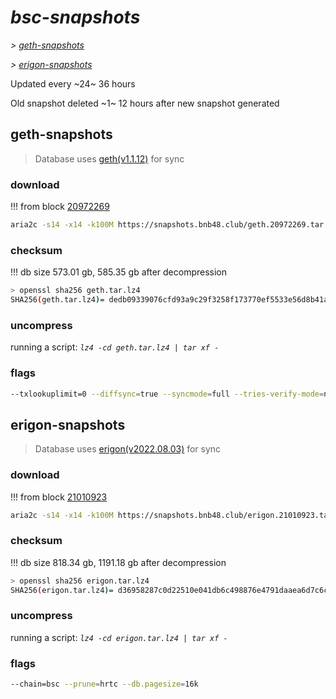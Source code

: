 # *bsc-snapshots*


*\> [geth-snapshots](#geth-snapshots)*

*\> [erigon-snapshots](#erigon-snapshots)*

Updated every ~24~ 36 hours

Old snapshot deleted ~1~ 12 hours after new snapshot generated

## geth-snapshots


> Database uses [geth(v1.1.12)](https://github.com/bnb-chain/bsc/releases/tag/v1.1.12) for sync


### download

<!-- begin_geth -->

!!! from block [20972269](https://bscscan.com/block/20972269)
```bash
aria2c -s14 -x14 -k100M https://snapshots.bnb48.club/geth.20972269.tar.lz4 -o geth.tar.lz4
```


### checksum


!!! db size 573.01 gb, 585.35 gb after decompression
```bash
> openssl sha256 geth.tar.lz4
SHA256(geth.tar.lz4)= dedb09339076cfd93a9c29f3258f173770ef5533e56d8b41a1c97679fc1cf4a5
```

<!-- end_geth -->

### uncompress


running a script: _`lz4 -cd geth.tar.lz4 | tar xf -`_


### flags


```bash
--txlookuplimit=0 --diffsync=true --syncmode=full --tries-verify-mode=none --pruneancient=true --diffblock=5000
```


## erigon-snapshots


> Database uses [erigon(v2022.08.03)](https://github.com/ledgerwatch/erigon/releases/tag/v2022.08.03) for sync


### download

<!-- begin_erigon -->

!!! from block [21010923](https://bscscan.com/block/21010923)
```bash
aria2c -s14 -x14 -k100M https://snapshots.bnb48.club/erigon.21010923.tar.lz4 -o erigon.tar.lz4
```


### checksum


!!! db size 818.34 gb, 1191.18 gb after decompression
```bash
> openssl sha256 erigon.tar.lz4
SHA256(erigon.tar.lz4)= d36958287c0d22510e041db6c498876e4791daaea6d7c6cabc741af85cb17597
```

<!-- end_erigon -->

### uncompress


running a script: _`lz4 -cd erigon.tar.lz4 | tar xf -`_


### flags


```bash
--chain=bsc --prune=hrtc --db.pagesize=16k
```
